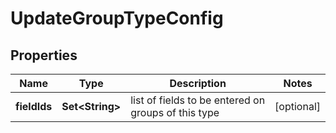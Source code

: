 

# UpdateGroupTypeConfig


## Properties

| Name | Type | Description | Notes |
|------------ | ------------- | ------------- | -------------|
|**fieldIds** | **Set&lt;String&gt;** | list of fields to be entered on groups of this type |  [optional] |




